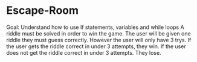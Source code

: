 # Escape-Room
Goal: Understand how to use If statements, variables and while loops
A riddle must be solved in order to win the game.
The user will be given one riddle they must guess correctly. However the user will only have 3 trys. 
If the user gets the riddle correct in under 3 attempts, they win.
If the user does not get the riddle correct in under 3 attempts. They lose.
